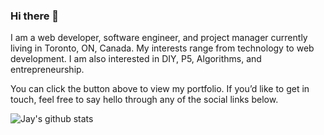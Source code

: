 ### Hi there 👋

I am a web developer, software engineer, and project manager currently living in Toronto, ON, Canada. My interests range from technology to web development. I am also interested in DIY, P5, Algorithms, and entrepreneurship.

You can click the button above to view my portfolio. If you’d like to get in touch, feel free to say hello through any of the social links below.

![Jay's github stats](https://github-readme-stats.vercel.app/api?username=jatinderbhola&show_icons=true&theme=Gradient&count_private=true)
